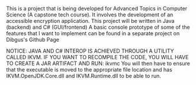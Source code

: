 This is a project that is being developed for Advanced Topics in Computer Science (A capstone tech course).
It involves the development of an accessible encryption application.
This project will be written in Java (backend) and C# (GUI/frontend)
A basic console prototype of some of the features that I want to implement can be found in a separate project on Dibgus's Github Page

NOTICE:
JAVA AND C# INTEROP IS ACHIEVED THROUGH A UTILITY CALLED IKVM. IF YOU WANT TO RECOMPILE THE CODE, YOU WILL HAVE TO CREATE A JAR ARTIFACT AND RUN:
ikvmc <jarfile>
You will then have to ensure that the executable is moved to the appropriate file location and has IKVM.OpenJDK.Core.dll and IKVM.Runtime.dll to be able to run.